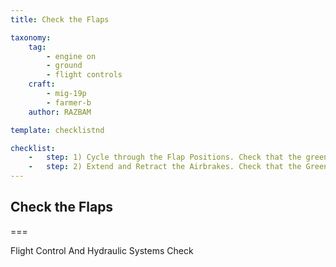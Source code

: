 ```yaml
---
title: Check the Flaps

taxonomy:
    tag:
        - engine on
        - ground
        - flight controls
    craft: 
        - mig-19p
        - farmer-b
    author: RAZBAM

template: checklistnd

checklist:
    -   step: 1) Cycle through the Flap Positions. Check that the green “Flaps Deployed” indication on the PPS-1 panel illuminates when the flaps cycle through the Take-Off and Landing positions. A Ground Crew Technician will verify the position. Flaps should move symmetrically.
    -   step: 2) Extend and Retract the Airbrakes. Check that the Green “Airbrake Extended” signal on the PPS-1 panel illuminates when the Airbrakes are Extended. Main System Hydraulic pressure could fluctuate but should quickly return to 142 kg/cm2.
---
```


## Check the Flaps

===

Flight Control And Hydraulic Systems Check